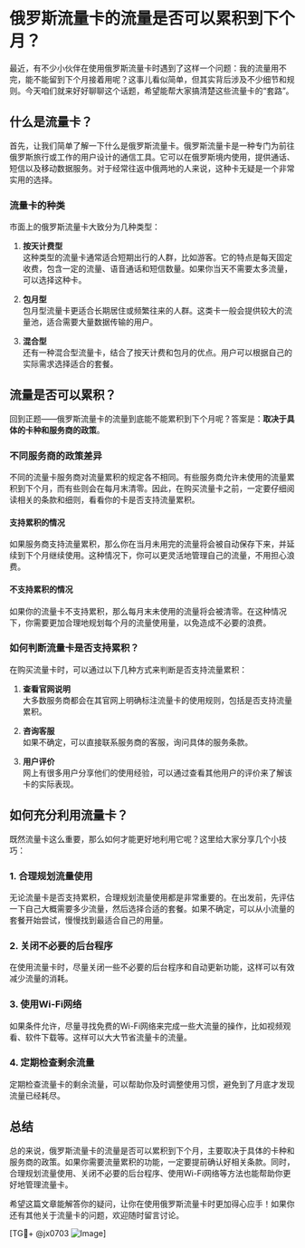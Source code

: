 # 俄罗斯流量卡的流量是否可以累积到下个月？

最近，有不少小伙伴在使用俄罗斯流量卡时遇到了这样一个问题：我的流量用不完，能不能留到下个月接着用呢？这事儿看似简单，但其实背后涉及不少细节和规则。今天咱们就来好好聊聊这个话题，希望能帮大家搞清楚这些流量卡的“套路”。

## 什么是流量卡？

首先，让我们简单了解一下什么是俄罗斯流量卡。俄罗斯流量卡是一种专门为前往俄罗斯旅行或工作的用户设计的通信工具。它可以在俄罗斯境内使用，提供通话、短信以及移动数据服务。对于经常往返中俄两地的人来说，这种卡无疑是一个非常实用的选择。

### 流量卡的种类

市面上的俄罗斯流量卡大致分为几种类型：

1. **按天计费型**  
   这种类型的流量卡通常适合短期出行的人群，比如游客。它的特点是每天固定收费，包含一定的流量、语音通话和短信数量。如果你当天不需要太多流量，可以选择这种卡。

2. **包月型**  
   包月型流量卡更适合长期居住或频繁往来的人群。这类卡一般会提供较大的流量池，适合需要大量数据传输的用户。

3. **混合型**  
   还有一种混合型流量卡，结合了按天计费和包月的优点。用户可以根据自己的实际需求选择适合的套餐。

## 流量是否可以累积？

回到正题——俄罗斯流量卡的流量到底能不能累积到下个月呢？答案是：**取决于具体的卡种和服务商的政策**。

### 不同服务商的政策差异

不同的流量卡服务商对流量累积的规定各不相同。有些服务商允许未使用的流量累积到下个月，而有些则会在每月末清零。因此，在购买流量卡之前，一定要仔细阅读相关的条款和细则，看看你的卡是否支持流量累积。

#### 支持累积的情况

如果服务商支持流量累积，那么你在当月未用完的流量将会被自动保存下来，并延续到下个月继续使用。这种情况下，你可以更灵活地管理自己的流量，不用担心浪费。

#### 不支持累积的情况

如果你的流量卡不支持累积，那么每月末未使用的流量将会被清零。在这种情况下，你需要更加合理地规划每个月的流量使用量，以免造成不必要的浪费。

### 如何判断流量卡是否支持累积？

在购买流量卡时，可以通过以下几种方式来判断是否支持流量累积：

1. **查看官网说明**  
   大多数服务商都会在其官网上明确标注流量卡的使用规则，包括是否支持流量累积。

2. **咨询客服**  
   如果不确定，可以直接联系服务商的客服，询问具体的服务条款。

3. **用户评价**  
   网上有很多用户分享他们的使用经验，可以通过查看其他用户的评价来了解该卡的实际表现。

## 如何充分利用流量卡？

既然流量卡这么重要，那么如何才能更好地利用它呢？这里给大家分享几个小技巧：

### 1. 合理规划流量使用

无论流量卡是否支持累积，合理规划流量使用都是非常重要的。在出发前，先评估一下自己大概需要多少流量，然后选择合适的套餐。如果不确定，可以从小流量的套餐开始尝试，慢慢找到最适合自己的用量。

### 2. 关闭不必要的后台程序

在使用流量卡时，尽量关闭一些不必要的后台程序和自动更新功能，这样可以有效减少流量的消耗。

### 3. 使用Wi-Fi网络

如果条件允许，尽量寻找免费的Wi-Fi网络来完成一些大流量的操作，比如视频观看、软件下载等。这样可以大大节省流量卡的流量。

### 4. 定期检查剩余流量

定期检查流量卡的剩余流量，可以帮助你及时调整使用习惯，避免到了月底才发现流量已经耗尽。

## 总结

总的来说，俄罗斯流量卡的流量是否可以累积到下个月，主要取决于具体的卡种和服务商的政策。如果你需要流量累积的功能，一定要提前确认好相关条款。同时，合理规划流量使用、关闭不必要的后台程序、使用Wi-Fi网络等方法也能帮助你更好地管理流量卡。

希望这篇文章能解答你的疑问，让你在使用俄罗斯流量卡时更加得心应手！如果你还有其他关于流量卡的问题，欢迎随时留言讨论。

[TG💪+ @jx0703 ![Image](https://github.com/user-attachments/assets/dbca1d08-cadb-493c-b0ec-ad6f7a83f270)]